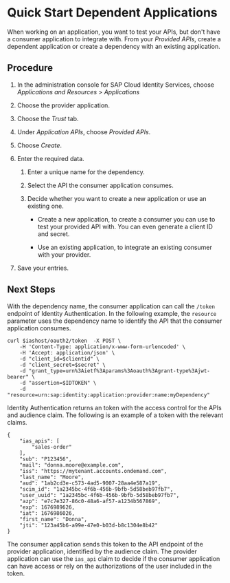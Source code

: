 <!-- loioe5953413932f4eedac25ad902cc2a09e -->

# Quick Start Dependent Applications

When working on an application, you want to test your APIs, but don't have a consumer application to integrate with. From your *Provided APIs*, create a dependent application or create a dependency with an existing application.



## Procedure

1.  In the administration console for SAP Cloud Identity Services, choose *Applications and Resources* \> *Applications*

2.  Choose the provider application.

3.  Choose the *Trust* tab.

4.  Under *Application APIs*, choose *Provided APIs*.

5.  Choose *Create*.

6.  Enter the required data.

    1.  Enter a unique name for the dependency.

    2.  Select the API the consumer application consumes.

    3.  Decide whether you want to create a new application or use an existing one.

        -   Create a new application, to create a consumer you can use to test your provided API with. You can even generate a client ID and secret.

        -   Use an existing application, to integrate an existing consumer with your provider.



7.  Save your entries.




<a name="loioe5953413932f4eedac25ad902cc2a09e__postreq_v1w_rw3_m1c"/>

## Next Steps

With the dependency name, the consumer application can call the `/token` endpoint of Identity Authentication. In the following example, the `resource` parameter uses the dependency name to identify the API that the consumer application consumes.

```
curl $iashost/oauth2/token  -X POST \
    -H 'Content-Type: application/x-www-form-urlencoded' \
    -H 'Accept: application/json' \
    -d "client_id=$clientid" \
    -d "client_secret=$secret" \
    -d "grant_type=urn%3Aietf%3Aparams%3Aoauth%3Agrant-type%3Ajwt-bearer" \
    -d "assertion=$IDTOKEN" \
    -d "resource=urn:sap:identity:application:provider:name:myDependency"
```

Identity Authentication returns an token with the access control for the APIs and audience claim. The following is an example of a token with the relevant claims.

```
{
    "ias_apis": [
        "sales-order"
    ],   
    "sub": "P123456",
    "mail": "donna.moore@example.com",
    "iss": "https://mytenant.accounts.ondemand.com",
    "last_name": "Moore",
    "aud": "1ab2cd3e-c573-4ad5-9007-28aa4e587a19", 
    "scim_id": "1a2345bc-4f6b-456b-9bfb-5d58beb97fb7",
    "user_uuid": "1a2345bc-4f6b-456b-9bfb-5d58beb97fb7",
    "azp": "e7c7e327-86c0-48a6-af57-a1234b567869",
    "exp": 1676989626,
    "iat": 1676986026,
    "first_name": "Donna",
    "jti": "123a45b6-a99e-47e0-b03d-b8c1304e8b42"
}
```

The consumer application sends this token to the API endpoint of the provider application, identified by the audience claim. The provider application can use the `ias_api` claim to decide if the consumer application can have access or rely on the authorizations of the user included in the token.

